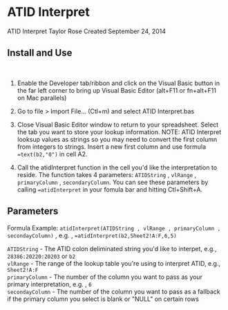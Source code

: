 ATID Interpret
================

ATID Interpret
Taylor Rose
Created September 24, 2014

<h2>Install and Use</h2>
</p><br>

1. Enable the Developer tab/ribbon and click on the Visual Basic button in the far left corner to bring up Visual Basic Editor (alt+F11 or fn+alt+F11 on Mac parallels)

2. Go to file > Import File... (Ctl+m) and select ATID Interpret.bas

3. Close Visual Basic Editor window to return to your spreadsheet. Select the tab you want to store your lookup information. NOTE: ATID Interpret looksup values as strings so you may need to convert the first column from integers to strings. Insert a new first column and use formula `=text(b2,"0")` in cell A2.

4. Call the atidInterpret function in the cell you'd like the interpretation to reside. The function takes 4 parameters: `ATIDString` , `vlRange` , `primaryColumn` , `secondaryColumn`. You can see these parameters by calling `=atidInterpret` in your fomula bar and hitting Ctl+Shift+A.

<h2>Parameters </h2> 

Formula Example: `atidInterpret(ATIDString , vlRange , primaryColumn , secondayColumn)` , e.g. , `=atidInterpret(b2,Sheet2!A:F,6,5)`


`ATIDString` - The ATID colon deliminated string you'd like to interpet, e.g., `28386:20220:20203` or `b2`
<br>
`vlRange` - The range of the lookup table you're using to interpret ATID, e.g., `Sheet2!A:F`
<br>
`primaryColumn` - The number of the column you want to pass as your primary interpretation, e.g. , `6`
<br>
`secondayColumn` - The number of the column you want to pass as a fallback if the primary column you select is blank or "NULL" on certain rows



